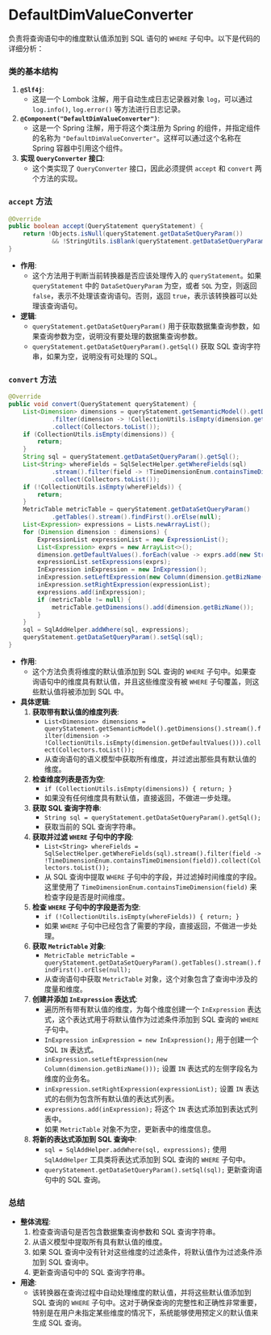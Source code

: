 # DefaultDimValueConverter

负责将查询语句中的维度默认值添加到 SQL 语句的 `WHERE` 子句中。以下是代码的详细分析：

### 类的基本结构

1. **`@Slf4j`**:
    - 这是一个 Lombok 注解，用于自动生成日志记录器对象 `log`，可以通过 `log.info()`, `log.error()` 等方法进行日志记录。
2. **`@Component("DefaultDimValueConverter")`**:
    - 这是一个 Spring 注解，用于将这个类注册为 Spring 的组件，并指定组件的名称为 `"DefaultDimValueConverter"`。这样可以通过这个名称在 Spring 容器中引用这个组件。
3. **实现 `QueryConverter` 接口**:
    - 这个类实现了 `QueryConverter` 接口，因此必须提供 `accept` 和 `convert` 两个方法的实现。

### `accept` 方法

```java
@Override
public boolean accept(QueryStatement queryStatement) {
    return !Objects.isNull(queryStatement.getDataSetQueryParam())
            && !StringUtils.isBlank(queryStatement.getDataSetQueryParam().getSql());
}
```

- **作用**:
    - 这个方法用于判断当前转换器是否应该处理传入的 `queryStatement`。如果 `queryStatement` 中的 `DataSetQueryParam` 为空，或者 `SQL` 为空，则返回 `false`，表示不处理该查询语句。否则，返回 `true`，表示该转换器可以处理该查询语句。
- **逻辑**:
    - `queryStatement.getDataSetQueryParam()` 用于获取数据集查询参数，如果查询参数为空，说明没有要处理的数据集查询参数。
    - `queryStatement.getDataSetQueryParam().getSql()` 获取 SQL 查询字符串，如果为空，说明没有可处理的 SQL。

### `convert` 方法

```java
@Override
public void convert(QueryStatement queryStatement) {
    List<Dimension> dimensions = queryStatement.getSemanticModel().getDimensions().stream()
            .filter(dimension -> !CollectionUtils.isEmpty(dimension.getDefaultValues()))
            .collect(Collectors.toList());
    if (CollectionUtils.isEmpty(dimensions)) {
        return;
    }
    String sql = queryStatement.getDataSetQueryParam().getSql();
    List<String> whereFields = SqlSelectHelper.getWhereFields(sql)
            .stream().filter(field -> !TimeDimensionEnum.containsTimeDimension(field))
            .collect(Collectors.toList());
    if (!CollectionUtils.isEmpty(whereFields)) {
        return;
    }
    MetricTable metricTable = queryStatement.getDataSetQueryParam()
            .getTables().stream().findFirst().orElse(null);
    List<Expression> expressions = Lists.newArrayList();
    for (Dimension dimension : dimensions) {
        ExpressionList expressionList = new ExpressionList();
        List<Expression> exprs = new ArrayList<>();
        dimension.getDefaultValues().forEach(value -> exprs.add(new StringValue(value)));
        expressionList.setExpressions(exprs);
        InExpression inExpression = new InExpression();
        inExpression.setLeftExpression(new Column(dimension.getBizName()));
        inExpression.setRightExpression(expressionList);
        expressions.add(inExpression);
        if (metricTable != null) {
            metricTable.getDimensions().add(dimension.getBizName());
        }
    }
    sql = SqlAddHelper.addWhere(sql, expressions);
    queryStatement.getDataSetQueryParam().setSql(sql);
}
```

- **作用**:
    - 这个方法负责将维度的默认值添加到 SQL 查询的 `WHERE` 子句中。如果查询语句中的维度具有默认值，并且这些维度没有被 `WHERE` 子句覆盖，则这些默认值将被添加到 SQL 中。
- **具体逻辑**:
    1. **获取带有默认值的维度列表**:
        - `List<Dimension> dimensions = queryStatement.getSemanticModel().getDimensions().stream().filter(dimension -> !CollectionUtils.isEmpty(dimension.getDefaultValues())).collect(Collectors.toList());`
        - 从查询语句的语义模型中获取所有维度，并过滤出那些具有默认值的维度。
    2. **检查维度列表是否为空**:
        - `if (CollectionUtils.isEmpty(dimensions)) { return; }`
        - 如果没有任何维度具有默认值，直接返回，不做进一步处理。
    3. **获取 SQL 查询字符串**:
        - `String sql = queryStatement.getDataSetQueryParam().getSql();`
        - 获取当前的 SQL 查询字符串。
    4. **获取并过滤 `WHERE` 子句中的字段**:
        - `List<String> whereFields = SqlSelectHelper.getWhereFields(sql).stream().filter(field -> !TimeDimensionEnum.containsTimeDimension(field)).collect(Collectors.toList());`
        - 从 SQL 查询中提取 `WHERE` 子句中的字段，并过滤掉时间维度的字段。这里使用了 `TimeDimensionEnum.containsTimeDimension(field)` 来检查字段是否是时间维度。
    5. **检查 `WHERE` 子句中的字段是否为空**:
        - `if (!CollectionUtils.isEmpty(whereFields)) { return; }`
        - 如果 `WHERE` 子句中已经包含了需要的字段，直接返回，不做进一步处理。
    6. **获取 `MetricTable` 对象**:
        - `MetricTable metricTable = queryStatement.getDataSetQueryParam().getTables().stream().findFirst().orElse(null);`
        - 从查询语句中获取 `MetricTable` 对象，这个对象包含了查询中涉及的度量和维度。
    7. **创建并添加 `InExpression` 表达式**:
        - 遍历所有带有默认值的维度，为每个维度创建一个 `InExpression` 表达式，这个表达式用于将默认值作为过滤条件添加到 SQL 查询的 `WHERE` 子句中。
        - `InExpression inExpression = new InExpression();` 用于创建一个 SQL `IN` 表达式。
        - `inExpression.setLeftExpression(new Column(dimension.getBizName()));` 设置 `IN` 表达式的左侧字段名为维度的业务名。
        - `inExpression.setRightExpression(expressionList);` 设置 `IN` 表达式的右侧为包含所有默认值的表达式列表。
        - `expressions.add(inExpression);` 将这个 `IN` 表达式添加到表达式列表中。
        - 如果 `MetricTable` 对象不为空，更新表中的维度信息。
    8. **将新的表达式添加到 SQL 查询中**:
        - `sql = SqlAddHelper.addWhere(sql, expressions);` 使用 `SqlAddHelper` 工具类将表达式添加到 SQL 查询的 `WHERE` 子句中。
        - `queryStatement.getDataSetQueryParam().setSql(sql);` 更新查询语句中的 SQL 查询。

### 总结

- **整体流程**:
    1. 检查查询语句是否包含数据集查询参数和 SQL 查询字符串。
    2. 从语义模型中提取所有具有默认值的维度。
    3. 如果 SQL 查询中没有针对这些维度的过滤条件，将默认值作为过滤条件添加到 SQL 查询中。
    4. 更新查询语句中的 SQL 查询字符串。
- **用途**:
    - 该转换器在查询过程中自动处理维度的默认值，并将这些默认值添加到 SQL 查询的 `WHERE` 子句中。这对于确保查询的完整性和正确性非常重要，特别是在用户未指定某些维度的情况下，系统能够使用预定义的默认值来生成 SQL 查询。